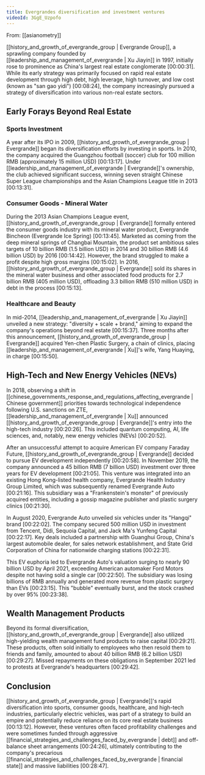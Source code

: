 ```yaml
---
title: Evergrandes diversification and investment ventures
videoId: 3GgE_Uzpofo
---
```


From: [[asianometry]] <br/> 

[[history_and_growth_of_evergrande_group | Evergrande Group]], a sprawling company founded by [[leadership_and_management_of_evergrande | Xu Jiayin]] in 1997, initially rose to prominence as China's largest real estate conglomerate <a class="yt-timestamp" data-t="00:00:31">[00:00:31]</a>. While its early strategy was primarily focused on rapid real estate development through high debt, high leverage, high turnover, and low cost (known as "san gao yidi") <a class="yt-timestamp" data-t="00:08:24">[00:08:24]</a>, the company increasingly pursued a strategy of diversification into various non-real estate sectors.

## Early Forays Beyond Real Estate

### Sports Investment
A year after its IPO in 2009, [[history_and_growth_of_evergrande_group | Evergrande]] began its diversification efforts by investing in sports. In 2010, the company acquired the Guangzhou football (soccer) club for 100 million RMB (approximately 15 million USD) <a class="yt-timestamp" data-t="00:13:17">[00:13:17]</a>. Under [[leadership_and_management_of_evergrande | Evergrande]]'s ownership, the club achieved significant success, winning seven straight Chinese Super League championships and the Asian Champions League title in 2013 <a class="yt-timestamp" data-t="00:13:31">[00:13:31]</a>.

### Consumer Goods - Mineral Water
During the 2013 Asian Champions League event, [[history_and_growth_of_evergrande_group | Evergrande]] formally entered the consumer goods industry with its mineral water product, Evergrande Bincheon (Evergrande Ice Spring) <a class="yt-timestamp" data-t="00:13:45">[00:13:45]</a>. Marketed as coming from the deep mineral springs of Changbai Mountain, the product set ambitious sales targets of 10 billion RMB (1.5 billion USD) in 2014 and 30 billion RMB (4.6 billion USD) by 2016 <a class="yt-timestamp" data-t="00:14:42">[00:14:42]</a>. However, the brand struggled to make a profit despite high gross margins <a class="yt-timestamp" data-t="00:15:02">[00:15:02]</a>. In 2016, [[history_and_growth_of_evergrande_group | Evergrande]] sold its shares in the mineral water business and other associated food products for 2.7 billion RMB (405 million USD), offloading 3.3 billion RMB (510 million USD) in debt in the process <a class="yt-timestamp" data-t="00:15:13">[00:15:13]</a>.

### Healthcare and Beauty
In mid-2014, [[leadership_and_management_of_evergrande | Xu Jiayin]] unveiled a new strategy: "diversity + scale + brand," aiming to expand the company's operations beyond real estate <a class="yt-timestamp" data-t="00:15:37">[00:15:37]</a>. Three months after this announcement, [[history_and_growth_of_evergrande_group | Evergrande]] acquired Yen-chen Plastic Surgery, a chain of clinics, placing [[leadership_and_management_of_evergrande | Xu]]'s wife, Yang Huaying, in charge <a class="yt-timestamp" data-t="00:15:50">[00:15:50]</a>.

## High-Tech and New Energy Vehicles (NEVs)

In 2018, observing a shift in [[chinese_governments_response_and_regulations_affecting_evergrande | Chinese government]] priorities towards technological independence following U.S. sanctions on ZTE, [[leadership_and_management_of_evergrande | Xu]] announced [[history_and_growth_of_evergrande_group | Evergrande]]'s entry into the high-tech industry <a class="yt-timestamp" data-t="00:20:26">[00:20:26]</a>. This included quantum computing, AI, life sciences, and, notably, new energy vehicles (NEVs) <a class="yt-timestamp" data-t="00:20:52">[00:20:52]</a>.

After an unsuccessful attempt to acquire American EV company Faraday Future, [[history_and_growth_of_evergrande_group | Evergrande]] decided to pursue EV development independently <a class="yt-timestamp" data-t="00:20:58">[00:20:58]</a>. In November 2019, the company announced a 45 billion RMB (7 billion USD) investment over three years for EV development <a class="yt-timestamp" data-t="00:21:05">[00:21:05]</a>. This venture was integrated into an existing Hong Kong-listed health company, Evergrande Health Industry Group Limited, which was subsequently renamed Evergrande Auto <a class="yt-timestamp" data-t="00:21:16">[00:21:16]</a>. This subsidiary was a "Frankenstein's monster" of previously acquired entities, including a gossip magazine publisher and plastic surgery clinics <a class="yt-timestamp" data-t="00:21:30">[00:21:30]</a>.

In August 2020, Evergrande Auto unveiled six vehicles under its "Hangqi" brand <a class="yt-timestamp" data-t="00:22:02">[00:22:02]</a>. The company secured 500 million USD in investment from Tencent, Didi, Sequoia Capital, and Jack Ma's Yunfeng Capital <a class="yt-timestamp" data-t="00:22:17">[00:22:17]</a>. Key deals included a partnership with Guanghui Group, China's largest automobile dealer, for sales network establishment, and State Grid Corporation of China for nationwide charging stations <a class="yt-timestamp" data-t="00:22:31">[00:22:31]</a>.

This EV euphoria led to Evergrande Auto's valuation surging to nearly 90 billion USD by April 2021, exceeding American automaker Ford Motors despite not having sold a single car <a class="yt-timestamp" data-t="00:22:50">[00:22:50]</a>. The subsidiary was losing billions of RMB annually and generated more revenue from plastic surgery than EVs <a class="yt-timestamp" data-t="00:23:15">[00:23:15]</a>. This "bubble" eventually burst, and the stock crashed by over 95% <a class="yt-timestamp" data-t="00:23:38">[00:23:38]</a>.

## Wealth Management Products
Beyond its formal diversification, [[history_and_growth_of_evergrande_group | Evergrande]] also utilized high-yielding wealth management fund products to raise capital <a class="yt-timestamp" data-t="00:29:21">[00:29:21]</a>. These products, often sold initially to employees who then resold them to friends and family, amounted to about 40 billion RMB (6.2 billion USD) <a class="yt-timestamp" data-t="00:29:27">[00:29:27]</a>. Missed repayments on these obligations in September 2021 led to protests at Evergrande's headquarters <a class="yt-timestamp" data-t="00:29:42">[00:29:42]</a>.

## Conclusion
[[history_and_growth_of_evergrande_group | Evergrande]]'s rapid diversification into sports, consumer goods, healthcare, and high-tech industries, particularly electric vehicles, was part of a strategy to build an empire and potentially reduce reliance on its core real estate business <a class="yt-timestamp" data-t="00:13:12">[00:13:12]</a>. However, these ventures often faced profitability challenges and were sometimes funded through aggressive [[financial_strategies_and_challenges_faced_by_evergrande | debt]] and off-balance sheet arrangements <a class="yt-timestamp" data-t="00:24:26">[00:24:26]</a>, ultimately contributing to the company's precarious [[financial_strategies_and_challenges_faced_by_evergrande | financial state]] and massive liabilities <a class="yt-timestamp" data-t="00:28:47">[00:28:47]</a>.